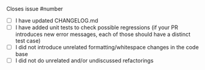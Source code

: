 Closes issue #number

* [ ] I have updated CHANGELOG.md
* [ ] I have added unit tests to check possible regressions (if your PR introduces new error messages, each of those should have a distinct test case)
* [ ] I did not introduce unrelated formatting/whitespace changes in the code base
* [ ] I did not do unrelated and/or undiscussed refactorings
